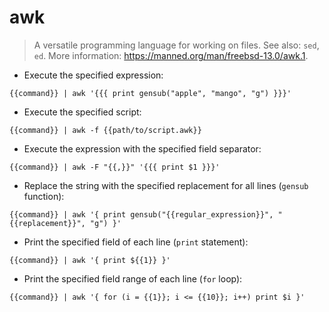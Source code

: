 # awk

> A versatile programming language for working on files.
> See also: `sed`, `ed`.
> More information: <https://manned.org/man/freebsd-13.0/awk.1>.

- Execute the specified expression:

`{{command}} | awk '{{{ print gensub("apple", "mango", "g") }}}'`

- Execute the specified script:

`{{command}} | awk -f {{path/to/script.awk}}`

- Execute the expression with the specified field separator:

`{{command}} | awk -F "{{,}}" '{{{ print $1 }}}'`

- Replace the string with the specified replacement for all lines (`gensub` function):

`{{command}} | awk '{ print gensub("{{regular_expression}}", "{{replacement}}", "g") }'`

- Print the specified field of each line (`print` statement):

`{{command}} | awk '{ print ${{1}} }'`

- Print the specified field range of each line (`for` loop):

`{{command}} | awk '{ for (i = {{1}}; i <= {{10}}; i++) print $i }'`
